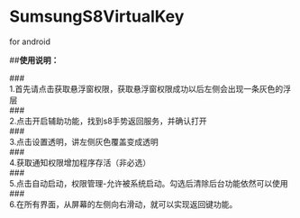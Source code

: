 # SumsungS8VirtualKey
for android

##**使用说明：**

###<br>1.首先请点击获取悬浮窗权限，获取悬浮窗权限成功以后左侧会出现一条灰色的浮层</br>
###<br>2.点击开启辅助功能，找到s8手势返回服务，并确认打开</br>
###<br>3.点击设置透明，讲左侧灰色覆盖变成透明</br>
###<br>4.获取通知权限增加程序存活（非必选）</br>
###<br>5.点击自动启动，权限管理-允许被系统启动。勾选后清除后台功能依然可以使用</br>
###<br>6.在所有界面，从屏幕的左侧向右滑动，就可以实现返回键功能。</br>
